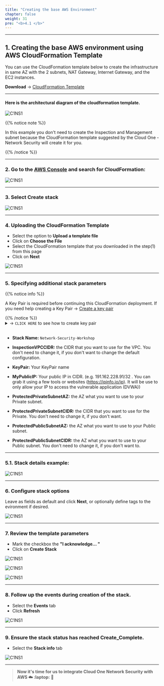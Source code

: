 ```yaml
---
title: "Creating the base AWS Environment"
chapter: false
weight: 31
pre: "<b>4.1 </b>"
---
```


---

## 1. Creating the base AWS environment using AWS CloudFormation Template

You can use the CloudFormation template below to create the infrastructure in same AZ with the 2 subnets, NAT Gateway, Internet Gateway, and the EC2 instances.

**Download** -> [CloudFormation Template](/cft/CFT_Network_Security_Workshop.yml)

---

#### Here is the architectural diagram of the cloudformation template.

![C1NS1](/images/C1NS_AWS_enviroment.png) 

{{% notice note %}}
<p style='text-align: left;'>
In this example you don't need to create the Inspection and Management subnet because the CloudFormation template suggested by the Cloud One - Network Security will create it for you.
</p>
{{% /notice %}}


---

### 2. Go to the [AWS Console](https://aws.amazon.com/) and search for **CloudFormation**:

![C1NS1](/images/create_env.png) 

---

### 3. Select **Create stack**

![C1NS1](/images/create_env_2.png) 

---

### 4. Uploading the CloudFormation Template

- Select the option to **Upload a template file**
- Click on **Choose the File** 
- Select the CloudFormation template that you downloaded in the step(1) from this page 
- Click on **Next**

![C1NS1](/images/create_env_3.png) 

---

### 5. Specifying additional stack parameters

{{% notice info %}}
<p style='text-align: left;'>
A Key Pair is required before continuing this CloudFormation deployment. If you need help creating a Key Pair -> <a href="https://docs.aws.amazon.com/AWSEC2/latest/UserGuide/ec2-key-pairs.html#having-ec2-create-your-key-pair" target="_top">Create a key pair</a>
</p>
{{% /notice %}}


<details>
  <summary> -> <code>CLICK HERE</code> to see how to create key pair</summary>

**AWS Console -> EC2 -> Key Pairs -> Create key pair**

![C1NS1](/images/create_env_9.png) 

</details>
<br>

- **Stack Name:**  <code>Network-Security-Workshop</code>

- **InspectionVPCCIDR:** the CIDR that you want to use for the VPC. You don't need to change it, if you don't want to change the default configuration.
    
- **KeyPair:** Your KeyPair name

- **MyPublicIP:** Your public IP in CIDR. (e.g. 191.162.228.91/32 . You can grab it using a few tools or websites (https://ipinfo.io/ip). It will be use to only allow your IP to access the vulnerable application (DVWA))

- **ProtectedPrivateSubnetAZ:** the AZ what you want to use to your Private subnet.

- **ProtectedPrivateSubnetCIDR:** the CIDR that you want to use for the Private. You don't need to change it, if you don't want.

- **ProtectedPublicSubnetAZ:** the AZ what you want to use to your Public subnet.

- **ProtectedPublicSubnetCIDR:** the AZ what you want to use to your Public subnet. You don't need to change it, if you don't want to.

---

### 5.1. Stack details example:

![C1NS1](/images/create_env_4.png) 

---

### 6. Configure stack options

Leave as fields as default and click **Next**, or optionally define tags to the evironment if desired.

![C1NS1](/images/create_env_5.png) 

---

### 7. Review the template parameters 
- Mark the checkbox the **"I acknowledge... "**
- Click on **Create Stack**

![C1NS1](/images/create_env_6.png) 

![C1NS1](/images/create_env_7.png) 

![C1NS1](/images/create_env_8.png) 

---

### 8. Follow up the events during creation of the stack.
- Select the **Events** tab
- Click **Refresh**

![C1NS1](/images/create_env_10.png) 

---

### 9. Ensure the stack status has reached **Create_Complete**. 
- Select the **Stack info** tab

![C1NS1](/images/create_env_11.png) 

---

> **Now it's time for us to integrate Cloud One Network Security with AWS :cloud: :laptop: :rocket:**